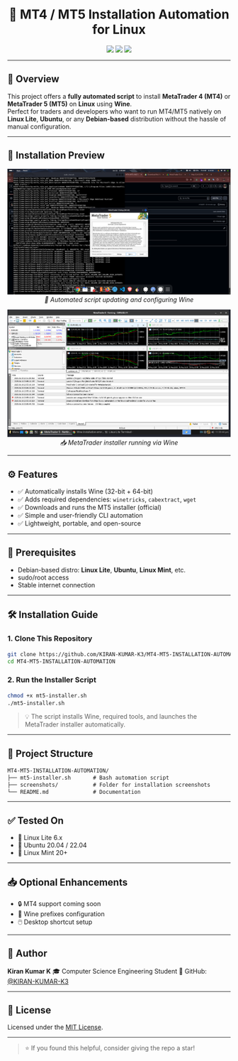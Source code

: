 <h1 align="center">🚀 MT4 / MT5 Installation Automation for Linux</h1>

<p align="center">
  <img src="https://img.shields.io/badge/Linux-Supported-green?style=for-the-badge&logo=linux">
  <img src="https://img.shields.io/badge/Wine-Automated-blue?style=for-the-badge&logo=wine">
  <img src="https://img.shields.io/github/license/KIRAN-KUMAR-K3/MT4-MT5-INSTALLATION-AUTOMATION?style=for-the-badge">
</p>

---

## 📌 Overview

This project offers a **fully automated script** to install **MetaTrader 4 (MT4)** or **MetaTrader 5 (MT5)** on **Linux** using **Wine**.  
Perfect for traders and developers who want to run MT4/MT5 natively on **Linux Lite**, **Ubuntu**, or any **Debian-based** distribution without the hassle of manual configuration.

---

## 📸 Installation Preview

<p align="center">
  <img src="Screenshorts/step1.png" alt="Script Start" width="700"/>
  <br/>
  <em>🔧 Automated script updating and configuring Wine</em>
</p>

<p align="center">
  <img src="Screenshorts/step2.png" alt="Installer Running" width="700"/>
  <br/>
  <em>📥 MetaTrader installer running via Wine</em>
</p>

---

## ⚙️ Features

- ✅ Automatically installs Wine (32-bit + 64-bit)
- ✅ Adds required dependencies: `winetricks`, `cabextract`, `wget`
- ✅ Downloads and runs the MT5 installer (official)
- ✅ Simple and user-friendly CLI automation
- ✅ Lightweight, portable, and open-source

---

## 🧰 Prerequisites

- Debian-based distro: **Linux Lite**, **Ubuntu**, **Linux Mint**, etc.
- sudo/root access
- Stable internet connection

---

## 🛠️ Installation Guide

### 1. Clone This Repository
```bash
git clone https://github.com/KIRAN-KUMAR-K3/MT4-MT5-INSTALLATION-AUTOMATION.git
cd MT4-MT5-INSTALLATION-AUTOMATION
````

### 2. Run the Installer Script

```bash
chmod +x mt5-installer.sh
./mt5-installer.sh
```

> 💡 The script installs Wine, required tools, and launches the MetaTrader installer automatically.

---

## 📂 Project Structure

```
MT4-MT5-INSTALLATION-AUTOMATION/
├── mt5-installer.sh       # Bash automation script
├── screenshots/           # Folder for installation screenshots
└── README.md              # Documentation
```

---

## ✅ Tested On

* 🐧 Linux Lite 6.x
* 🐧 Ubuntu 20.04 / 22.04
* 🐧 Linux Mint 20+

---

## 📥 Optional Enhancements

* 🔒 MT4 support coming soon
* 📁 Wine prefixes configuration
* 🖱️ Desktop shortcut setup

---

## 👤 Author

**Kiran Kumar K**
🎓 Computer Science Engineering Student
🔗 GitHub: [@KIRAN-KUMAR-K3](https://github.com/KIRAN-KUMAR-K3)

---

## 📄 License

Licensed under the [MIT License](LICENSE).

---

> ⭐️ If you found this helpful, consider giving the repo a star!

